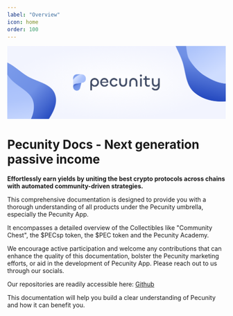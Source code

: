 ```yaml
---
label: "Overview"
icon: home
order: 100
---
```


![](/static/pecunity_banner.png)

# Pecunity Docs - Next generation passive income

**Effortlessly earn yields by uniting the best crypto protocols across chains with automated community-driven strategies.**

This comprehensive documentation is designed to provide you with a thorough understanding of all products under the Pecunity umbrella, especially the Pecunity App.

It encompasses a detailed overview of the Collectibles like "Community Chest", the $PECsp token, the $PEC token and the Pecunity Academy.

We encourage active participation and welcome any contributions that can enhance the quality of this documentation, bolster the Pecunity marketing efforts, or aid in the development of Pecunity App. Please reach out to us through our socials.

Our repositories are readily accessible here: [Github](https://github.com/3Blocks-net)

This documentation will help you build a clear understanding of Pecunity and how it can benefit you.
